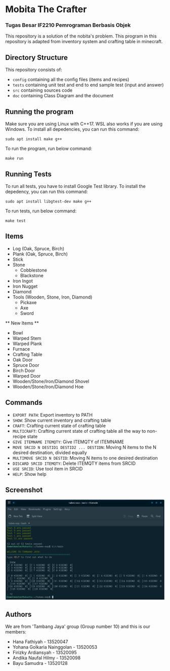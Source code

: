 # Mobita The Crafter

### Tugas Besar IF2210 Pemrograman Berbasis Objek

This repository is a solution of the nobita's problem. This program in this repository is adapted from inventory system and crafting table in minecraft.

## Directory Structure

This repository consists of:

- `config` containing all the config files (items and recipes)
- `tests` containing unit test and end to end sample test (input and answer)
- `src` containing sources code
- `doc` containing Class Diagram and the document

## Running the program

Make sure you are using Linux with C++17. WSL also works if you are using Windows. To install all depedencies, you can run this command:

```shell
sudo apt install make g++
```

To run the program, run below command:

```shell
make run
```

## Running Tests

To run all tests, you have to install Google Test library. To install the depedency, you can run this command:

```shell
sudo apt install libgtest-dev make g++
```

To run tests, run below command:

```shell
make test
```

## Items
- Log (Oak, Spruce, Birch)
- Plank (Oak, Spruce, Birch)
- Stick
- Stone
  - Cobblestone
  - Blackstone
- Iron Ingot
- Iron Nugget
- Diamond
- Tools (Wooden, Stone, Iron, Diamond)
  - Pickaxe
  - Axe
  - Sword 

** New Items **

- Bowl
- Warped Stem
- Warped Plank
- Furnace
- Crafting Table
- Oak Door
- Spruce Door
- Birch Door
- Warped Door
- Wooden/Stone/Iron/Diamond Shovel
- Wooden/Stone/Iron/Diamond Hoe

## Commands
- `EXPORT PATH`: Export inventory to PATH
- `SHOW`: Show current inventory and crafting table
- `CRAFT`: Crafting current state of crafting table
- `MULTICRAFT`: Crafting current state of crafting table all the way to non-recipe state
- `GIVE ITEMNAME ITEMQTY`: Give ITEMQTY of ITEMNAME
- `MOVE SRCID N DESTID1 DESTID2 ... DESTIDN`: Moving N items to the N desired destination, divided equally
- `MULTIMOVE SRCID N DESTID`: Moving N items to one desired destination
- `DISCARD SRCID ITEMQTY`: Delete ITEMQTY items from SRCID
- `USE SRCID`: Use tool item in SRCID
- `HELP`: Show help

## Screenshot
![Main Program](img/main.png "Main Program")

## Authors

We are from 'Tambang Jaya' group (Group number 10) and this is our members:

- Hana Fathiyah - 13520047
- Yohana Golkaria Nainggolan - 13520053
- Firizky Ardiansyah - 13520095
- Andika Naufal Hilmy - 13520098
- Bayu Samudra - 13520128
